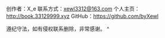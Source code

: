 创作者：X_e
联系方式：xewl3312@163.com
个人主页：http://book.33129999.xyz
GitHub：<https://github.com/byXewl>


遵纪守法，如有侵权联系删除，非常感谢。
^ 
 
 
 
 


